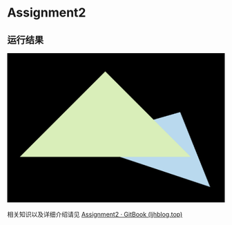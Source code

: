 
# Assignment2

## 运行结果



<img src="https://raw.githubusercontent.com/ljhgpp/whatisthis/main/static/image-20220101175340666.png" alt="image-20220101175340666" style="zoom:50%;" />



相关知识以及详细介绍请见 [Assignment2 · GitBook (ljhblog.top)](https://www.ljhblog.top/CG/GAMES101/assignment2.html)